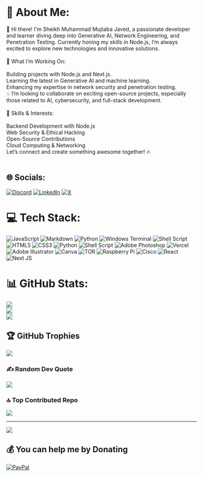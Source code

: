 # 💫 About Me:
👋 Hi there! I'm Sheikh Muhammad Mujtaba Javed, a passionate developer and learner diving deep into Generative AI, Network Engineering, and Penetration Testing. Currently honing my skills in Node.js, I’m always excited to explore new technologies and innovative solutions.<br><br>🔧 What I’m Working On:<br><br>Building projects with Node.js and Next.js.<br>Learning the latest in Generative AI and machine learning.<br>Enhancing my expertise in network security and penetration testing.<br>💡 I’m looking to collaborate on exciting open-source projects, especially those related to AI, cybersecurity, and full-stack development.<br><br>🚀 Skills & Interests:<br><br>Backend Development with Node.js<br>Web Security & Ethical Hacking<br>Open-Source Contributions<br>Cloud Computing & Networking<br>Let’s connect and create something awesome together! 🔥<br><br>


## 🌐 Socials:
[![Discord](https://img.shields.io/badge/Discord-%237289DA.svg?logo=discord&logoColor=white)](https://discord.gg/mr_ano) [![LinkedIn](https://img.shields.io/badge/LinkedIn-%230077B5.svg?logo=linkedin&logoColor=white)](https://linkedin.com/in/sheikh-m-mujtaba-javed) [![X](https://img.shields.io/badge/X-black.svg?logo=X&logoColor=white)](https://x.com/Mujtaba_Javed_) 

# 💻 Tech Stack:
![JavaScript](https://img.shields.io/badge/javascript-%23323330.svg?style=for-the-badge&logo=javascript&logoColor=%23F7DF1E) ![Markdown](https://img.shields.io/badge/markdown-%23000000.svg?style=for-the-badge&logo=markdown&logoColor=white) ![Python](https://img.shields.io/badge/python-3670A0?style=for-the-badge&logo=python&logoColor=ffdd54) ![Windows Terminal](https://img.shields.io/badge/Windows%20Terminal-%234D4D4D.svg?style=for-the-badge&logo=windows-terminal&logoColor=white) ![Shell Script](https://img.shields.io/badge/shell_script-%23121011.svg?style=for-the-badge&logo=gnu-bash&logoColor=white) ![HTML5](https://img.shields.io/badge/html5-%23E34F26.svg?style=for-the-badge&logo=html5&logoColor=white) ![CSS3](https://img.shields.io/badge/css3-%231572B6.svg?style=for-the-badge&logo=css3&logoColor=white) ![Python](https://img.shields.io/badge/python-3670A0?style=for-the-badge&logo=python&logoColor=ffdd54) ![Shell Script](https://img.shields.io/badge/shell_script-%23121011.svg?style=for-the-badge&logo=gnu-bash&logoColor=white) ![Adobe Photoshop](https://img.shields.io/badge/adobe%20photoshop-%2331A8FF.svg?style=for-the-badge&logo=adobe%20photoshop&logoColor=white) ![Vercel](https://img.shields.io/badge/vercel-%23000000.svg?style=for-the-badge&logo=vercel&logoColor=white) ![Adobe Illustrator](https://img.shields.io/badge/adobe%20illustrator-%23FF9A00.svg?style=for-the-badge&logo=adobe%20illustrator&logoColor=white) ![Canva](https://img.shields.io/badge/Canva-%2300C4CC.svg?style=for-the-badge&logo=Canva&logoColor=white) ![TOR](https://img.shields.io/badge/tor-%237E4798.svg?style=for-the-badge&logo=tor-project&logoColor=white) ![Raspberry Pi](https://img.shields.io/badge/-RaspberryPi-C51A4A?style=for-the-badge&logo=Raspberry-Pi) ![Cisco](https://img.shields.io/badge/cisco-%23049fd9.svg?style=for-the-badge&logo=cisco&logoColor=black) ![React](https://img.shields.io/badge/react-%2320232a.svg?style=for-the-badge&logo=react&logoColor=%2361DAFB) ![Next JS](https://img.shields.io/badge/Next-black?style=for-the-badge&logo=next.js&logoColor=white)
# 📊 GitHub Stats:
![](https://github-readme-stats.vercel.app/api?username=Sheikh-Muhammad-Mujtaba&theme=dark&hide_border=false&include_all_commits=false&count_private=false)<br/>
![](https://github-readme-streak-stats.herokuapp.com/?user=Sheikh-Muhammad-Mujtaba&theme=dark&hide_border=false)<br/>
![](https://github-readme-stats.vercel.app/api/top-langs/?username=Sheikh-Muhammad-Mujtaba&theme=dark&hide_border=false&include_all_commits=false&count_private=false&layout=compact)

## 🏆 GitHub Trophies
![](https://github-profile-trophy.vercel.app/?username=Sheikh-Muhammad-Mujtaba&theme=radical&no-frame=true&no-bg=false&margin-w=4)

### ✍️ Random Dev Quote
![](https://quotes-github-readme.vercel.app/api?type=vetical&theme=light)

### 🔝 Top Contributed Repo
![](https://github-contributor-stats.vercel.app/api?username=Sheikh-Muhammad-Mujtaba&limit=5&theme=merko&combine_all_yearly_contributions=true)

---
[![](https://visitcount.itsvg.in/api?id=Sheikh-Muhammad-Mujtaba&icon=0&color=3)](https://visitcount.itsvg.in)

  ## 💰 You can help me by Donating
  [![PayPal](https://img.shields.io/badge/PayPal-00457C?style=for-the-badge&logo=paypal&logoColor=white)](https://paypal.me/sheikhhabibi154@gmail.com  ) 

  
